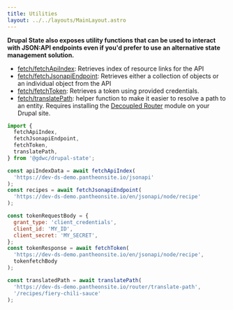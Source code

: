 ```yaml
---
title: Utilities
layout: ../../layouts/MainLayout.astro
---
```


**Drupal State also exposes utility functions that can be used to interact with
JSON:API endpoints even if you'd prefer to use an alternative state management
solution.**

- [fetch/fetchApiIndex](/en/api/modules/fetch_fetchapiindex): Retrieves index of
  resource links for the API
- [fetch/fetchJsonapiEndpoint](/en/api/modules/fetch_fetchjsonapiendpoint):
  Retrieves either a collection of objects or an individual object from the API
- [fetch/fetchToken](/en/api/modules/fetch_fetchtoken): Retrieves a token using
  provided credentials.
- [fetch/translatePath](/en/api/modules/fetch_translatepath): helper function to
  make it easier to resolve a path to an entity. Requires installing the
  [Decoupled Router](https://www.drupal.org/project/decoupled_router) module on
  your Drupal site.

```js
import {
  fetchApiIndex,
  fetchJsonapiEndpoint,
  fetchToken,
  translatePath,
} from '@gdwc/drupal-state';

const apiIndexData = await fetchApiIndex(
  'https://dev-ds-demo.pantheonsite.io/jsonapi'
);
const recipes = await fetchJsonapiEndpoint(
  'https://dev-ds-demo.pantheonsite.io/en/jsonapi/node/recipe'
);

const tokenRequestBody = {
  grant_type: 'client_credentials',
  client_id: 'MY_ID',
  client_secret: 'MY_SECRET',
};
const tokenResponse = await fetchToken(
  'https://dev-ds-demo.pantheonsite.io/en/jsonapi/node/recipe',
  tokenfetchBody
);

const translatedPath = await translatePath(
  'https://dev-ds-demo.pantheonsite.io/router/translate-path',
  '/recipes/fiery-chili-sauce'
);
```
